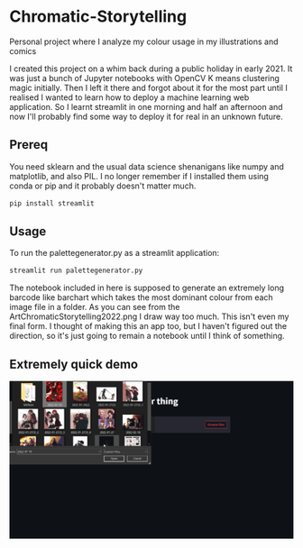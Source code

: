 # Chromatic-Storytelling
Personal project where I analyze my colour usage in my illustrations and comics

I created this project on a whim back during a public holiday in early 2021. It was just a bunch of Jupyter notebooks with OpenCV K means clustering magic initially. Then I left it there and forgot about it for the most part until I realised I wanted to learn how to deploy a machine learning web application. So I learnt streamlit in one morning and half an afternoon and now I'll probably find some way to deploy it for real in an unknown future. 

## Prereq

You need sklearn and the usual data science shenanigans like numpy and matplotlib, and also PIL. I no longer remember if I installed them using conda or pip and it probably doesn't matter much.

```bash
pip install streamlit
```

## Usage

To run the palettegenerator.py as a streamlit application:

```bash
streamlit run palettegenerator.py
```

The notebook included in here is supposed to generate an extremely long barcode like barchart which takes the most dominant colour from each image file in a folder. As you can see from the ArtChromaticStorytelling2022.png I draw way too much. This isn't even my final form. I thought of making this an app too, but I haven't figured out the direction, so it's just going to remain a notebook until I think of something. 

## Extremely quick demo
![](https://github.com/error521/Chromatic-Storytelling/blob/main/2022-09-26_streamlitdemo.gif)
